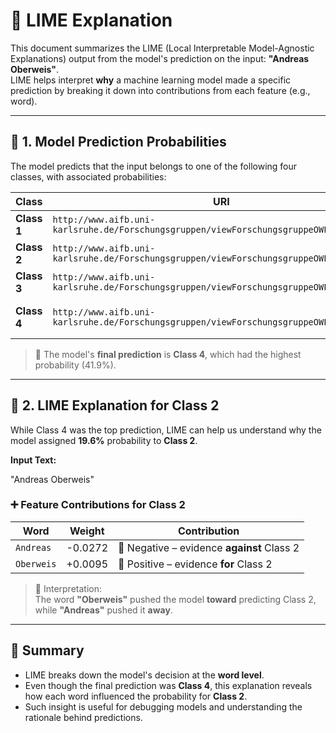 # 📘 LIME Explanation

This document summarizes the LIME (Local Interpretable Model-Agnostic Explanations) output from the model's prediction on the input: **"Andreas Oberweis"**.  
LIME helps interpret **why** a machine learning model made a specific prediction by breaking it down into contributions from each feature (e.g., word).

---

## 🔮 1. Model Prediction Probabilities

The model predicts that the input belongs to one of the following four classes, with associated probabilities:

| Class     | URI                                                                                         | Probability |
|-----------|----------------------------------------------------------------------------------------------|-------------|
| **Class 1** | `http://www.aifb.uni-karlsruhe.de/Forschungsgruppen/viewForschungsgruppeOWL/id1instance` | **16.4%**   |
| **Class 2** | `http://www.aifb.uni-karlsruhe.de/Forschungsgruppen/viewForschungsgruppeOWL/id2instance` | **19.6%**   |
| **Class 3** | `http://www.aifb.uni-karlsruhe.de/Forschungsgruppen/viewForschungsgruppeOWL/id3instance` | **22.1%**   |
| **Class 4** | `http://www.aifb.uni-karlsruhe.de/Forschungsgruppen/viewForschungsgruppeOWL/id4instance` | **41.9%** ✅ _Final Prediction_ |

> 🔹 The model's **final prediction** is **Class 4**, which had the highest probability (41.9%).

---

## 🧠 2. LIME Explanation for Class 2

While Class 4 was the top prediction, LIME can help us understand why the model assigned **19.6%** probability to **Class 2**.

**Input Text:**

"Andreas Oberweis"

### ➕ Feature Contributions for Class 2

| Word       | Weight     | Contribution                                 |
|------------|------------|----------------------------------------------|
| `Andreas`  | -0.0272    | 🔻 Negative – evidence **against** Class 2    |
| `Oberweis` | +0.0095    | 🔺 Positive – evidence **for** Class 2        |

> 📌 Interpretation:  
> The word **"Oberweis"** pushed the model **toward** predicting Class 2, while **"Andreas"** pushed it **away**.

---

## 🧾 Summary

- LIME breaks down the model's decision at the **word level**.
- Even though the final prediction was **Class 4**, this explanation reveals how each word influenced the probability for **Class 2**.
- Such insight is useful for debugging models and understanding the rationale behind predictions.